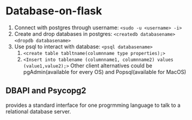# Database-on-flask
1. Connect with postgres through username:
`<sudo -u <username> -i>` 
1. Create and drop databases in postgres:
`<createdb databasename>`
`<dropdb databasename>`
1. Use psql to interact with database:
`<psql databasename>`
   1. `<create table tabltname(columnname type properties);>`
   2. `<Insert into tablename (columnname1, columnname2) values (value1,value2);>`
  Other client alternatives could be pgAdmin(available for every OS) and Popsql(available for MacOS)
## DBAPI and Psycopg2
provides a standard interface for one progrmming language to talk to a relational database server. 
